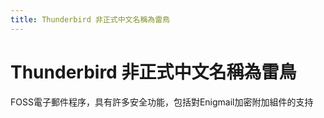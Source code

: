 ```yaml
---
title: Thunderbird 非正式中文名稱為雷鳥
---
```

# Thunderbird 非正式中文名稱為雷鳥

FOSS電子郵件程序，具有許多安全功能，包括對Enigmail加密附加組件的支持